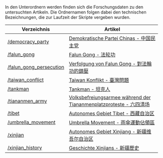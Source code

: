 In den Unterordnern werden finden sich die Forschungsdaten zu den untersuchten Artikeln. Die Ordnernamen folgen dabei den technischen Bezeichnungen, die zur Laufzeit der Skripte vergeben wurden.

| Verzeichnis | Artikel |
| - | - |
| [/democracy_party](./democracy_party) | [Demokratische Partei Chinas - 中国民主党](https://zh.wikipedia.org/wiki/%E4%B8%AD%E5%9B%BD%E6%B0%91%E4%B8%BB%E5%85%9A) |
| [/falun_gong](./falun_gong) | [Falun Gong - 法轮功](https://zh.wikipedia.org/wiki/%E6%B3%95%E8%BD%AE%E5%8A%9F) |
| [/falun_gong_persecution](./falun_gong_persecution) | [Verfolgung von Falun Gong - 對法輪功的鎮壓](https://zh.wikipedia.org/wiki/%E5%B0%8D%E6%B3%95%E8%BC%AA%E5%8A%9F%E7%9A%84%E9%8E%AE%E5%A3%93)|
| [/taiwan_conflict](./taiwan_conflict) | [Taiwan Konflikt - 臺灣問題](https://zh.wikipedia.org/wiki/%E8%87%BA%E7%81%A3%E5%95%8F%E9%A1%8C) |
| [/tankman](./tankman) | [Tankman - 坦克人](https://zh.wikipedia.org/wiki/%E5%9D%A6%E5%85%8B%E4%BA%BA) |
| [/tiananmen_army](./tiananmen_army) | [Volksbefreiungsarmee während der Tiananmenplatzproteste - 六四清场](https://zh.wikipedia.org/wiki/%E5%85%AD%E5%9B%9B%E6%B8%85%E5%9C%BA) |
| [/tibet](./tibet/) | [Autonomes Gebiet Tibet - 西藏自治区](https://zh.wikipedia.org/wiki/%E8%A5%BF%E8%97%8F%E8%87%AA%E6%B2%BB%E5%8C%BA) |
| [/umbrella_movement](./umbrella_movement) | [Umbrella Movement - 雨傘運動佔領區](https://zh.wikipedia.org/wiki/%E9%9B%A8%E5%82%98%E9%81%8B%E5%8B%95%E4%BD%94%E9%A0%98%E5%8D%80) |
| [/xinjian](./xinjian) | [Autonomes Gebiet Xinjiang - 新疆维吾尔自治区](https://zh.wikipedia.org/wiki/%E6%96%B0%E7%96%86%E7%BB%B4%E5%90%BE%E5%B0%94%E8%87%AA%E6%B2%BB%E5%8C%BA) |
| [/xinjian_history](./xinjian_history) | [Geschichte Xinjians - 新疆歷史](https://zh.wikipedia.org/wiki/%E6%96%B0%E7%96%86%E6%AD%B7%E5%8F%B2) |
